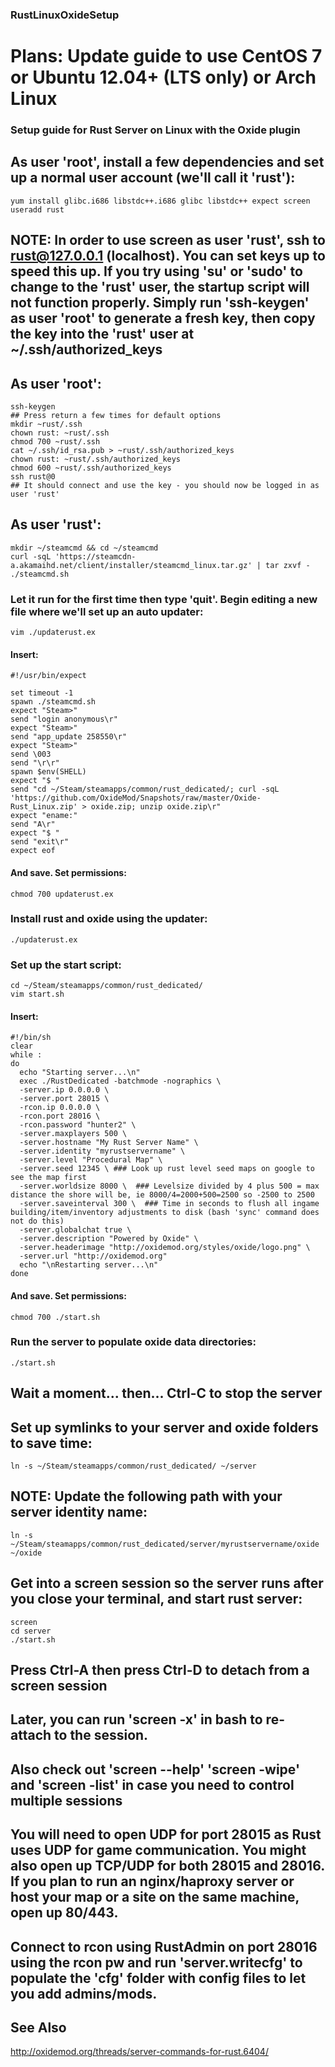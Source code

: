 ### RustLinuxOxideSetup  

# Plans: Update guide to use CentOS 7 or Ubuntu 12.04+ (LTS only) or Arch Linux

### Setup guide for Rust Server on Linux with the Oxide plugin  
  
## As user 'root', install a few dependencies and set up a normal user account (we'll call it 'rust'):
  
  ```
yum install glibc.i686 libstdc++.i686 glibc libstdc++ expect screen  
useradd rust  
  ```
  
## NOTE: In order to use screen as user 'rust', ssh to rust@127.0.0.1 (localhost). You can set keys up to speed this up. If you try using 'su' or 'sudo' to change to the 'rust' user, the startup script will not function properly. Simply run 'ssh-keygen' as user 'root' to generate a fresh key, then copy the key into the 'rust' user at ~/.ssh/authorized_keys

## As user 'root':  

  ```
ssh-keygen
## Press return a few times for default options
mkdir ~rust/.ssh
chown rust: ~rust/.ssh
chmod 700 ~rust/.ssh
cat ~/.ssh/id_rsa.pub > ~rust/.ssh/authorized_keys
chown rust: ~rust/.ssh/authorized_keys
chmod 600 ~rust/.ssh/authorized_keys
ssh rust@0
## It should connect and use the key - you should now be logged in as user 'rust'
  ```
  
## As user 'rust':  
  
  ```
mkdir ~/steamcmd && cd ~/steamcmd  
curl -sqL 'https://steamcdn-a.akamaihd.net/client/installer/steamcmd_linux.tar.gz' | tar zxvf -  
./steamcmd.sh  
  ```
  
### Let it run for the first time then type 'quit'. Begin editing a new file where we'll set up an auto updater:
  
  ```
vim ./updaterust.ex  
  ```
  
#### Insert:  
  
  ```
#!/usr/bin/expect

set timeout -1
spawn ./steamcmd.sh
expect "Steam>"
send "login anonymous\r"
expect "Steam>"
send "app_update 258550\r"
expect "Steam>"
send \003
send "\r\r"
spawn $env(SHELL)
expect "$ "
send "cd ~/Steam/steamapps/common/rust_dedicated/; curl -sqL 'https://github.com/OxideMod/Snapshots/raw/master/Oxide-Rust_Linux.zip' > oxide.zip; unzip oxide.zip\r"
expect "ename:"
send "A\r"
expect "$ "
send "exit\r"
expect eof
  ```
  
#### And save. Set permissions:
  
  ```
chmod 700 updaterust.ex  
  ```
  
### Install rust and oxide using the updater:  
  
  ```
./updaterust.ex  
  ```
  
### Set up the start script:  
  
  ```
cd ~/Steam/steamapps/common/rust_dedicated/  
vim start.sh  
  ```
  
#### Insert:  
  
  ```
#!/bin/sh
clear
while :
do
    echo "Starting server...\n"
    exec ./RustDedicated -batchmode -nographics \
    -server.ip 0.0.0.0 \
    -server.port 28015 \
    -rcon.ip 0.0.0.0 \
    -rcon.port 28016 \
    -rcon.password "hunter2" \
    -server.maxplayers 500 \
    -server.hostname "My Rust Server Name" \
    -server.identity "myrustservername" \
    -server.level "Procedural Map" \
    -server.seed 12345 \ ### Look up rust level seed maps on google to see the map first
    -server.worldsize 8000 \  ### Levelsize divided by 4 plus 500 = max distance the shore will be, ie 8000/4=2000+500=2500 so -2500 to 2500
    -server.saveinterval 300 \  ### Time in seconds to flush all ingame building/item/inventory adjustments to disk (bash 'sync' command does not do this)
    -server.globalchat true \
    -server.description "Powered by Oxide" \
    -server.headerimage "http://oxidemod.org/styles/oxide/logo.png" \
    -server.url "http://oxidemod.org"
    echo "\nRestarting server...\n"
done
  ```
  
#### And save. Set permissions:
  
  ```
chmod 700 ./start.sh  
  ```
  
### Run the server to populate oxide data directories:
  
  ```
./start.sh  
  ```
  
## Wait a moment... then... Ctrl-C to stop the server  
  
## Set up symlinks to your server and oxide folders to save time:  
  
  ```
ln -s ~/Steam/steamapps/common/rust_dedicated/ ~/server  
  ```
  
## NOTE: Update the following path with your server identity name:
  
  ```
ln -s ~/Steam/steamapps/common/rust_dedicated/server/myrustservername/oxide ~/oxide  
  ```
  
## Get into a screen session so the server runs after you close your terminal, and start rust server:  
  
  ```
screen  
cd server  
./start.sh  
  ```
  
## Press Ctrl-A then press Ctrl-D to detach from a screen session
## Later, you can run 'screen -x' in bash to re-attach to the session.
## Also check out 'screen --help' 'screen -wipe' and 'screen -list' in case you need to control multiple sessions

## You will need to open UDP for port 28015 as Rust uses UDP for game communication. You might also open up TCP/UDP for both 28015 and 28016. If you plan to run an nginx/haproxy server or host your map or a site on the same machine, open up 80/443.

## Connect to rcon using RustAdmin on port 28016 using the rcon pw and run 'server.writecfg' to populate the 'cfg' folder with config files to let you add admins/mods.


## See Also

http://oxidemod.org/threads/server-commands-for-rust.6404/  

